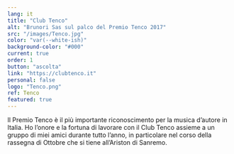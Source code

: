 ```yaml
---
lang: it
title: "Club Tenco"
alt: "Brunori Sas sul palco del Premio Tenco 2017"
src: "/images/Tenco.jpg"
color: "var(--white-ish)"
background-color: "#000"
current: true
order: 1
button: "ascolta"
link: "https://clubtenco.it"
personal: false
logo: "Tenco.png"
ref: Tenco
featured: true
---
```

Il Premio Tenco è il più importante riconoscimento per la musica d’autore in Italia. Ho l’onore e la fortuna di lavorare con il Club Tenco assieme a un gruppo di miei amici durante tutto l’anno, in particolare nel corso della rassegna di Ottobre che si tiene all’Ariston di Sanremo.
